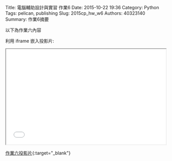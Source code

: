Title: 電腦輔助設計與實習 作業6
Date: 2015-10-22 19:36
Category: Python
Tags: pelican, publishing
Slug: 2015cp_hw_w6
Authors: 40323140
Summary: 作業6摘要

以下為作業六內容

利用 iframe 嵌入投影片:

<iframe src="simplest5.html" width="500" height="300"></iframe>

[作業六投影片](simplest5.html){:target="_blank"}




